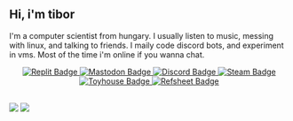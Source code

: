 ## Hi, i'm tibor

I'm a computer scientist from hungary. I usually listen to music, messing with linux, and talking to friends. I maily code discord bots, and experiment in vms. Most of the time i'm online if you wanna chat.

<div id="badges", align="center">
  <a href="https://replit.com/@Tibor309">
    <img src="https://img.shields.io/badge/replit-313244?style=for-the-badge&logo=replit&logoColor=cdd6f4" alt="Replit Badge"/>
  </a>
  <a href="https://furry.engineer/@tibor">
    <img src="https://img.shields.io/badge/mastodon-313244?style=for-the-badge&logo=mastodon&logoColor=cdd6f4" alt="Mastodon Badge"/>
  </a>
  <a href="https://discord.com/users/350619049404792832">
    <img src="https://img.shields.io/badge/discord-313244?style=for-the-badge&logo=discord&logoColor=cdd6f4" alt="Discord Badge"/>
  </a>
  <a href="https://steamcommunity.com/id/tibor309">
    <img src="https://img.shields.io/badge/steam-313244?style=for-the-badge&logo=steam&logoColor=cdd6f4" alt="Steam Badge"/>
  </a>
  <a href="https://toyhou.se/tibor">
    <img src="https://img.shields.io/badge/toyhouse-313244?style=for-the-badge&logo=toyhouse&logoColor=cdd6f4" alt="Toyhouse Badge"/>
  </a>
  <a href="https://refsheet.net/Tibor">
    <img src="https://img.shields.io/badge/refsheet-313244?style=for-the-badge&logo=refsheet&logoColor=cdd6f4" alt="Refsheet Badge"/>
  </a>
</div>

<br/>

[![](https://github-readme-streak-stats.herokuapp.com/?user=Tibor309&theme=react&hide_border=true&count_private=true)][funny]
[![](https://github-readme-stats.vercel.app/api?username=tibor309&theme=react&hide_border=true&include_all_commits=false&count_private=false&hide_rank=true&show_icons=true)][funny]
<br/>
  


<!---
links:
--->

[funny]: https://cdn.discordapp.com/emojis/433676845230325780.gif
